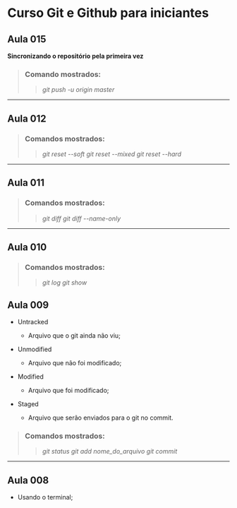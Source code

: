 # Curso Git e Github para iniciantes

## Aula 015
**Sincronizando o repositório pela primeira vez**
>
> ### Comando mostrados:
> > *git push -u origin master*

---

## Aula 012
>
> ### Comandos mostrados:
> > *git reset --soft*
> > *git reset --mixed*
> > *git reset --hard*
>

---

## Aula 011
>
> ### Comandos mostrados:
> > *git diff*
> > *git diff --name-only*
>

---

## Aula 010
>
> ### Comandos mostrados:
> > *git log*
> > *git show*
>

## Aula 009
- Untracked
	- Arquivo que o git ainda não viu;

- Unmodified
	- Arquivo que não foi modificado;

- Modified
	- Arquivo que foi modificado;

- Staged
	- Arquivo que serão enviados para o git no commit.

>
> ### Comandos mostrados:
> > *git status*
> > *git add nome_do_arquivo*
> > *git commit*
>


---

## Aula 008
- Usando o terminal;

